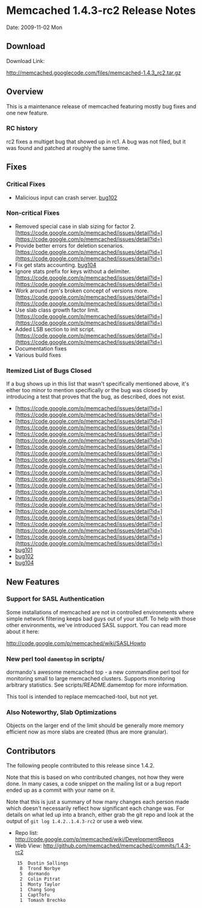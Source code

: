 # Memcached 1.4.3-rc2 Release Notes #

Date: 2009-11-02 Mon

## Download ##

Download Link:

http://memcached.googlecode.com/files/memcached-1.4.3_rc2.tar.gz

## Overview ##

This is a maintenance release of memcached featuring mostly bug fixes
and one new feature.

### RC history ###

rc2 fixes a multiget bug that showed up in rc1.  A bug was not filed,
but it was found and patched at roughly the same time.

## Fixes ##

### Critical Fixes ###

  * Malicious input can crash server. [bug102](https://code.google.com/p/memcached/issues/detail?id=2)

### Non-critical Fixes ###

  * Removed special case in slab sizing for factor 2. [https://code.google.com/p/memcached/issues/detail?id=](https://code.google.com/p/memcached/issues/detail?id=)
  * Provide better errors for deletion scenarios. [https://code.google.com/p/memcached/issues/detail?id=](https://code.google.com/p/memcached/issues/detail?id=)
  * Fix get stats accounting. [bug104](https://code.google.com/p/memcached/issues/detail?id=4)
  * Ignore stats prefix for keys without a delimiter. [https://code.google.com/p/memcached/issues/detail?id=](https://code.google.com/p/memcached/issues/detail?id=)
  * Work around rpm's broken concept of versions more. [https://code.google.com/p/memcached/issues/detail?id=](https://code.google.com/p/memcached/issues/detail?id=)
  * Use slab class growth factor limit. [https://code.google.com/p/memcached/issues/detail?id=](https://code.google.com/p/memcached/issues/detail?id=)
  * Added LSB section to init script. [https://code.google.com/p/memcached/issues/detail?id=](https://code.google.com/p/memcached/issues/detail?id=)
  * Documentation fixes
  * Various build fixes

### Itemized List of Bugs Closed ###

If a bug shows up in this list that wasn't specifically mentioned
above, it's either too minor to mention specifically or the bug was
closed by introducing a test that proves that the bug, as described,
does not exist.

  * [https://code.google.com/p/memcached/issues/detail?id=](https://code.google.com/p/memcached/issues/detail?id=)
  * [https://code.google.com/p/memcached/issues/detail?id=](https://code.google.com/p/memcached/issues/detail?id=)
  * [https://code.google.com/p/memcached/issues/detail?id=](https://code.google.com/p/memcached/issues/detail?id=)
  * [https://code.google.com/p/memcached/issues/detail?id=](https://code.google.com/p/memcached/issues/detail?id=)
  * [https://code.google.com/p/memcached/issues/detail?id=](https://code.google.com/p/memcached/issues/detail?id=)
  * [https://code.google.com/p/memcached/issues/detail?id=](https://code.google.com/p/memcached/issues/detail?id=)
  * [https://code.google.com/p/memcached/issues/detail?id=](https://code.google.com/p/memcached/issues/detail?id=)
  * [https://code.google.com/p/memcached/issues/detail?id=](https://code.google.com/p/memcached/issues/detail?id=)
  * [https://code.google.com/p/memcached/issues/detail?id=](https://code.google.com/p/memcached/issues/detail?id=)
  * [https://code.google.com/p/memcached/issues/detail?id=](https://code.google.com/p/memcached/issues/detail?id=)
  * [https://code.google.com/p/memcached/issues/detail?id=](https://code.google.com/p/memcached/issues/detail?id=)
  * [bug101](https://code.google.com/p/memcached/issues/detail?id=1)
  * [bug102](https://code.google.com/p/memcached/issues/detail?id=2)
  * [bug104](https://code.google.com/p/memcached/issues/detail?id=4)

## New Features ##

### Support for SASL Authentication ###

Some installations of memcached are not in controlled environments
where simple network filtering keeps bad guys out of your stuff.  To
help with those other environments, we've introduced SASL support.
You can read more about it here:

http://code.google.com/p/memcached/wiki/SASLHowto

### New perl tool `damemtop` in scripts/ ###

dormando's awesome memcached top - a new commandline perl tool for
monitoring small to large memcached clusters. Supports monitoring
arbitrary statistics. See scripts/README.damemtop for more information.

This tool is intended to replace memcached-tool, but not yet.

### Also Noteworthy, Slab Optimizations ###

Objects on the larger end of the limit should be generally more memory
efficient now as more slabs are created (thus are more granular).

## Contributors ##

The following people contributed to this release since 1.4.2.

Note that this is based on who contributed changes, not how they were
done.  In many cases, a code snippet on the mailing list or a bug
report ended up as a commit with your name on it.

Note that this is just a summary of how many changes each person made
which doesn't necessarily reflect how significant each change was.
For details on what led up into a branch, either grab the git repo and
look at the output of `git log 1.4.2..1.4.3-rc2` or use a web view.

  * Repo list:  http://code.google.com/p/memcached/wiki/DevelopmentRepos
  * Web View: http://github.com/memcached/memcached/commits/1.4.3-rc2

```
    15  Dustin Sallings
     8  Trond Norbye
     5  dormando
     2  Colin Pitrat
     1  Monty Taylor
     1  Chang Song
     1  CaptTofu
     1  Tomash Brechko
```